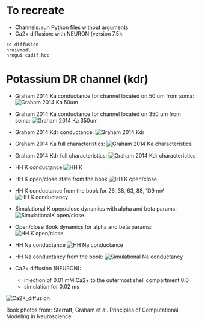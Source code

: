 # To recreate
* Channels: run Python files without arguments
* Ca2+ diffusion: with NEURON (version 7.5):
```
cd diffusion
nrnivmodl
nrngui cadif.hoc
```

# Potassium DR channel (kdr)

* Graham 2014 Ka conductance for channel located on 50 um from soma:
![Graham 2014 Ka 50um](img/simulation/graham_ka_conductance_50um.png)

* Graham 2014 Ka conductance for channel located on 350 um from soma:
![Graham 2014 Ka 350um](img/simulation/graham_ka_conductance_350um.png)

* Graham 2014 Kdr conductance:
![Graham 2014 Kdr](img/simulation/graham_kdr_conductance.png)

* Graham 2014 Ka full characteristics:
![Graham 2014 Ka characteristics](img/simulation/graham_ka_characteristics.png)

* Graham 2014 Kdr full characteristics:
![Graham 2014 Kdr characteristics](img/simulation/graham_kdr_characteristics.png)

* HH K conductance
![HH K](img/simulation/hh_k_conductance.png)

* HH K open/close state from the book
![HH K open/close](img/book/kdrl_open.jpg)

* HH K conductance from the book for 26, 38, 63, 88, 109 mV
![HH K conductancy](img/book/kdr_conductancy.jpg)

* Simulational K open/close dynamics with alpha and beta params:
![SimulationalK open/close](img/simulation/kdr_open_close_sim.png)

* Open/close Book dynamics for alpha and beta params:
![HH K open/close](img/book/open_close_alpha_beta.jpg)

* HH Na conductance
![HH Na conductance](img/simulation/hh_na_conductance.png)

* HH Na conductancy from the book:
![Simulational Na conductancy](img/book/na_condictancy.jpg)

* Ca2+ diffusion (NEURON):
  * injection of 0.01 mM Ca2+ to the outermost shell compartment 0.0
  * simulation for 0.02 ms
  
![Ca2+_diffusion](img/simulation/ca2_diffusion_with_xaxis.png)

Book photos from: Sterratt, Graham et al. Principles of Computational Modeling in Neuroscience

